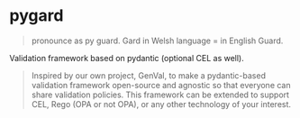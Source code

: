 # pygard
> pronounce as py guard. Gard in Welsh language = in English Guard. 

Validation framework based on pydantic (optional CEL as well). 
> Inspired by our own project, GenVal, to make a pydantic-based validation framework open-source and agnostic so that everyone can share validation policies. This framework can be extended to support CEL, Rego (OPA or not OPA), or any other technology of your interest. 
